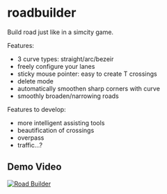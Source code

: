 # roadbuilder
Build road just like in a simcity game.

Features:
- 3 curve types: straight/arc/bezeir
- freely configure your lanes
- sticky mouse pointer: easy to create T crossings
- delete mode
- automatically smoothen sharp corners with curve
- smoothly broaden/narrowing roads

Features to develop:
- more intelligent assisting tools
- beautification of crossings
- overpass
- traffic...?

## Demo Video
[![Road Builder](http://img.youtube.com/vi/BeTUmWmYbmk/0.jpg)](https://www.youtube.com/watch?v=BeTUmWmYbmk "Road Builder")


